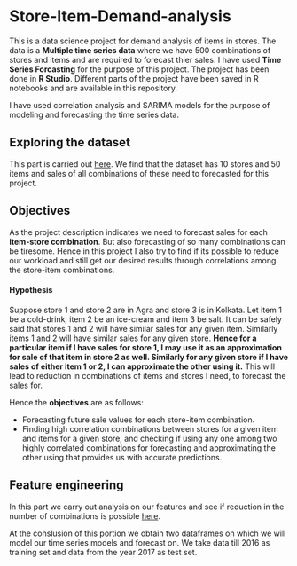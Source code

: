 # Store-Item-Demand-analysis

This is a data science project for demand analysis of items in stores. The data is a **Multiple time series data** where we have 500 combinations of stores and items and are required to forecast thier sales. I have used **Time Series Forcasting** for the purpose of this project. The project has been done in **R Studio**. Different parts of the project have been saved in R notebooks and are available in this repository.

I have used correlation analysis and SARIMA models for the purpose of modeling and forecasting the time series data.

## Exploring the dataset
This part is carried out [here](https://github.com/Aviator16/Store-Item-Demand-analysis/tree/main/Dataset%20Exploration).
We find that the dataset has 10 stores and 50 items and sales of all combinations of these need to forecasted for this project.

## Objectives
As the project description indicates we need to forecast sales for each **item-store combination**. But also forecasting of so many combinations can be tiresome. Hence in this project I also try to find if its possible to reduce our workload and still get our desired results through correlations among the store-item combinations.
#### Hypothesis ####
Suppose store 1 and store 2 are in Agra and store 3 is in Kolkata. Let item 1 be a cold-drink, item 2 be an ice-cream and item 3 be salt. It can be safely said that stores 1 and 2 will have similar sales for any given item. Similarly items 1 and 2 will have similar sales for any given store. **Hence for a particular item if I have sales for store 1, I may use it as an approximation for sale of that item in store 2 as well. Similarly for any given store if I have sales of either item 1 or 2, I can approximate the other using it.** This will lead to reduction in combinations of items and stores I need, to forecast the sales for.

Hence the **objectives** are as follows:
* Forecasting future sale values for each store-item combination.
* Finding high correlation combinations between stores for a given item and items for a given store, and checking if using any one among two highly correlated combinations for forecasting and approximating the other using that provides us with accurate predictions. 

## Feature engineering
In this part we carry out analysis on our features and see if reduction in the number of combinations is possible [here](https://github.com/Aviator16/Store-Item-Demand-analysis/tree/main/Feature%20Engineering).

At the conslusion of this portion we obtain two dataframes on which we will model our time series models and forecast on. We take data till 2016 as training set and data from the year 2017 as test set.
